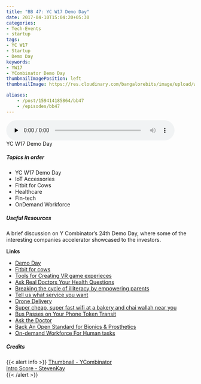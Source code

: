 ```yaml
---
title: "BB 47: YC W17 Demo Day"
date: 2017-04-10T15:04:20+05:30
categories:
- Tech-Events
- startup
tags:
- YC W17
- Startup
- Demo Day
keywords:
- YW17
- YCombinator Demo Day
thumbnailImagePosition: left
thumbnailImage: https://res.cloudinary.com/bangalorebits/image/upload/w_400,h_400,c_fill,r_max/v1517410311/bb-episode-assets/bb47-thumbnail.png

aliases:
    - /post/159414185864/bb47
    - /episodes/bb47
---
```

<audio controls="controls" controls style="width: 450px;" preload="none" id="audio_player"><source  src='http://bangalorebits.s3.amazonaws.com/2017/BB_EP47-2017-15.mp3' type="audio/mp3">  </audio>
<BR>
YC W17 Demo Day
<!--more-->
##### Topics in order
- YC W17 Demo Day
- IoT Accessories
- Fitbit for Cows
- Healthcare
- Fin-tech
- OnDemand Workforce


##### Useful Resources

A brief discussion on Y Combinator’s 24th Demo Day, where some of the interesting companies accelerator showcased to the investors.

**Links**

*   [Demo Day](https://www.ycombinator.com/demoday/)
*   [Fitbit for cows](www.cowlar.com)
*   [Tools for Creating VR game experieces](https://www.pantheonvr.com)
*   [Ask Real Doctors Your Health Questions](www.kangpe.com)
*   [Breaking the cycle of illiteracy by empowering parents](http://www.dosteducation.com/)
*   [Tell us what service you want](http://servx.in/)
*   [Drone Delivery](http://www.volans-i.com/#about)
*   [Super cheap, super fast wifi at a bakery and chai wallah near you](http://wifidabba.com/)
*   [Bus Passes on Your Phone Token Transit](http://www.tokentransit.com/)
*   [Ask the Doctor](http://www.getdoctalk.com/)
*   [Back An Open Standard for Bionics & Prosthetics](http://www.cbas.global/technology)
*   [On-demand Workforce For Human tasks](https://playment.io/)

##### Credits

{{< alert info  >}}
  [Thumbnail - YCombinator](https://twitter.com/newsycombinator) <BR>
  [Intro Score - StevenKay](https://plus.google.com/+StevenKay_Detachment)<BR>
{{< /alert >}}
